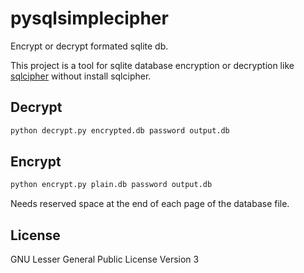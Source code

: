 # pysqlsimplecipher
Encrypt or decrypt formated sqlite db.

This project is a tool for sqlite database encryption or decryption like
[sqlcipher](http://sqlcipher.net/)
without install sqlcipher.

## Decrypt
```bash
python decrypt.py encrypted.db password output.db
```

## Encrypt
```bash
python encrypt.py plain.db password output.db
```
Needs reserved space at the end of each page of the database file.

## License
GNU Lesser General Public License Version 3
